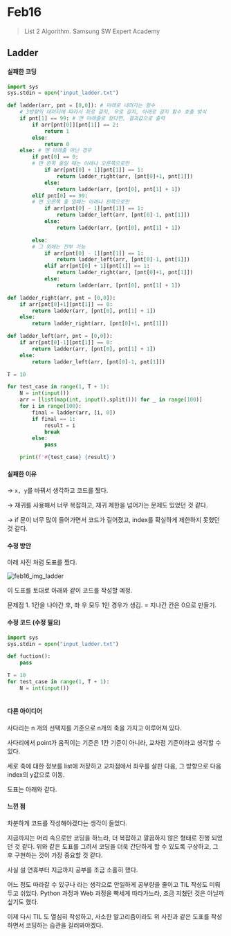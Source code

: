 # Feb16

> List 2 Algorithm. Samsung SW Expert Academy



## Ladder

#### 실패한 코딩

```python
import sys
sys.stdin = open("input_ladder.txt")

def ladder(arr, pnt = [0,0]): # 아래로 내려가는 함수
    # 3방향의 데이터에 따라서 좌로 갈지, 우로 갈지, 아래로 갈지 함수 호출 방식
    if pnt[1] == 99: # 맨 아래줄로 왔다면, 결과값으로 출력
        if arr[pnt[0]][pnt[1]] == 2:
            return 1
        else:
            return 0
    else: # 맨 아래줄 아닌 경우
        if pnt[0] == 0:
        # 맨 왼쪽 줄일 때는 아래나 오른쪽으로만
            if arr[pnt[0] + 1][pnt[1]] == 1:
                return ladder_right(arr, [pnt[0]+1, pnt[1]])
            else:
                return ladder(arr, [pnt[0], pnt[1] + 1])
        elif pnt[0] == 99:
        # 맨 오른쪽 줄 일떄는 아래나 왼쪽으로만
            if arr[pnt[0] - 1][pnt[1]] == 1:
                return ladder_left(arr, [pnt[0]-1, pnt[1]])
            else:
                return ladder(arr, [pnt[0], pnt[1] + 1])

        else:
        # 그 외에는 전부 가능
            if arr[pnt[0] - 1][pnt[1]] == 1:
                return ladder_left(arr, [pnt[0]-1, pnt[1]])
            elif arr[pnt[0] + 1][pnt[1]] == 1:
                return ladder_right(arr, [pnt[0]+1, pnt[1]])
            else:
                return ladder(arr, [pnt[0], pnt[1] + 1])

def ladder_right(arr, pnt = [0,0]):
    if arr[pnt[0]+1][pnt[1]] == 0:
        return ladder(arr, [pnt[0], pnt[1] + 1])
    else:
        return ladder_right(arr, [pnt[0]+1, pnt[1]])

def ladder_left(arr, pnt = [0,0]):
    if arr[pnt[0]-1][pnt[1]] == 0:
        return ladder(arr, [pnt[0], pnt[1] + 1])
    else:
        return ladder_left(arr, [pnt[0]-1, pnt[1]])

T = 10

for test_case in range(1, T + 1):
    N = int(input())
    arr = [list(map(int, input().split())) for _ in range(100)]
    for i in range(100):
        final = ladder(arr, [i, 0])
        if final == 1:
            result = i
            break
        else:
            pass

    print(f'#{test_case} {result}')
```

#### 실패한 이유

→ `x, y`를 바꿔서 생각하고 코드를 짰다.

→ 재귀를 사용해서 너무 복잡하고, 재귀 제한을 넘어가는 문제도 있었던 것 같다.

→ if 문이 너무 많이 들어가면서 코드가 길어졌고, index를 확실하게 제한하지 못했던 것 같다.



#### 수정 방안

아래 사진 처럼 도표를 짰다.

![feb16_img_ladder](C:\Users\sangj\TIL\algorithm\00_diary\feb16_img_ladder.jpg)

이 도표를 토대로 아래와 같이 코드를 작성할 예정.

문제점 1. 1칸을 나아간 후, 좌 우 모두 1인 경우가 생김. = 지나간 칸은 0으로 만들기.

#### 수정 코드 (수정 필요)

```python
import sys
sys.stdin = open("input_ladder.txt")

def fuction():
    pass

T = 10
for test_case in range(1, T + 1):
    N = int(input())
    
```



#### 다른 아이디어

사다리는 n 개의 선택지를 기준으로 n개의 축을 가지고 이루어져 있다.

사다리에서 point가 움직이는 기준은 1칸 기준이 아니라, 교차점 기준이라고 생각할 수 있다.

세로 축에 대한 정보를 list에 저장하고 교차점에서 좌우를 살핀 다음, 그 방향으로 다음 index의 y값으로 이동.

도표는 아래와 같다.





#### 느낀 점

차분하게 코드를 작성해야겠다는 생각이 들었다.

지금까지는 머리 속으로만 코딩을 하느라, 더 복잡하고 깔끔하지 않은 형태로 진행 되었던 것 같다. 위와 같은 도표를 그려서 코딩을 더욱 간단하게 할 수 있도록 구상하고, 그 후 구현하는 것이 가장 중요할 것 같다.



사실 설 연휴부터 지금까지 공부를 조금 소홀히 했다.

어느 정도 따라갈 수 있구나 라는 생각으로 안일하게 공부량을 줄이고 TIL 작성도 미뤄두고 쉬었다. Python 과정과 Web 과정을 빡세게 따라가느라, 조금 지쳤던 것은 아닐까 싶기도 했다.

이제 다시 TIL 도 열심히 작성하고, 사소한 알고리즘이라도 위 사진과 같은 도표를 작성하면서 코딩하는 습관을 길러봐야겠다.